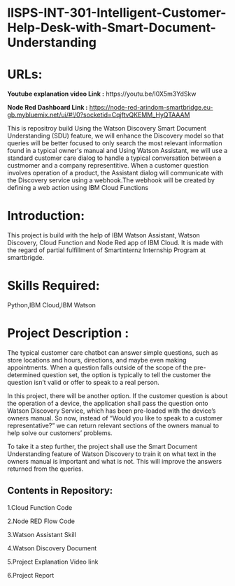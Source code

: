 # llSPS-INT-301-Intelligent-Customer-Help-Desk-with-Smart-Document-Understanding

<h1> URLs: </h1>
<b>Youtube explanation video Link :</b> https://youtu.be/I0X5m3YdSkw

<b>Node Red Dashboard Link :</b> https://node-red-arindom-smartbridge.eu-gb.mybluemix.net/ui/#!/0?socketid=CqjftvQKEMM_HyQTAAAM

This is repositroy build Using the Watson Discovery Smart Document Understanding (SDU) feature, we will enhance the Discovery model so that queries will be better focused to only search the most relevant information found in a typical owner's manual and Using Watson Assistant, we will use a standard customer care dialog to handle a typical conversation between a custmomer and a company representitive. When a customer question involves operation of a product, the Assistant dialog will communicate with the Discovery service using a webhook.The webhook will be created by defining a web action using IBM Cloud Functions


<h1>Introduction:</h1>
This project is build with the help of IBM Watson Assistant, Watson Discovery, Cloud Function and Node Red app of IBM Cloud. It is made with the regard of partial fulfillment of Smartinternz Internship Program at smartbrigde.

<h1>Skills Required:</h1>
Python,IBM Cloud,IBM Watson

<h1>Project Description :</h1>
The typical customer care chatbot can answer simple questions, such as store locations and hours, directions, and maybe even making appointments. When a question falls outside of the scope of the pre-determined question set, the option is typically to tell the customer the question isn’t valid or offer to speak to a real person.

In this project, there will be another option. If the customer question is about the operation of a device, the application shall pass the question onto Watson Discovery Service, which has been pre-loaded with the device’s owners manual. So now, instead of “Would you like to speak to a customer representative?” we can return relevant sections of the owners manual to help solve our customers’ problems.

To take it a step further, the project shall use the Smart Document Understanding feature of Watson Discovery to train it on what text in the owners manual is important and what is not. This will improve the answers returned from the queries.


<h2>Contents in Repository:</h2>

1.Cloud Function Code

2.Node RED Flow Code

3.Watson Assistant Skill

4.Watson Discovery Document

5.Project Explanation Video link

6.Project Report
